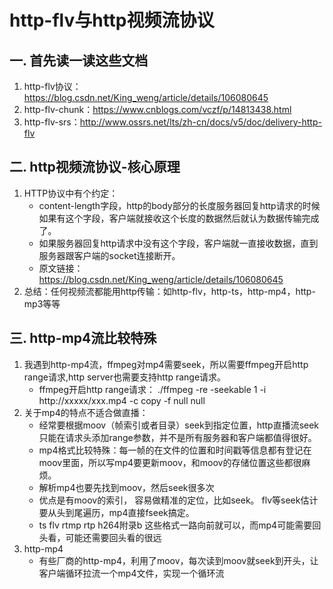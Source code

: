 # http-flv与http视频流协议

## 一. 首先读一读这些文档
1. http-flv协议：https://blog.csdn.net/King_weng/article/details/106080645
1. http-flv-chunk：https://www.cnblogs.com/vczf/p/14813438.html
1. http-flv-srs：http://www.ossrs.net/lts/zh-cn/docs/v5/doc/delivery-http-flv

## 二. http视频流协议-核心原理
1. HTTP协议中有个约定：
   - content-length字段，http的body部分的长度服务器回复http请求的时候如果有这个字段，客户端就接收这个长度的数据然后就认为数据传输完成了。
   - 如果服务器回复http请求中没有这个字段，客户端就一直接收数据，直到服务器跟客户端的socket连接断开。
   - 原文链接：https://blog.csdn.net/King_weng/article/details/106080645
2. 总结：任何视频流都能用http传输：如http-flv，http-ts，http-mp4，http-mp3等等

## 三. http-mp4流比较特殊
1. 我遇到http-mp4流，ffmpeg对mp4需要seek，所以需要ffmpeg开启http range请求,http server也需要支持http range请求。
   - ffmpeg开启http range请求： ./ffmpeg -re -seekable 1 -i http://xxxxx/xxx.mp4 -c copy -f null null
2. 关于mp4的特点不适合做直播：
   - 经常要根据moov（帧索引或者目录）seek到指定位置，http直播流seek只能在请求头添加range参数，并不是所有服务器和客户端都值得很好。
   - mp4格式比较特殊：每一帧的在文件的位置和时间戳等信息都有登记在moov里面，所以写mp4要更新moov，和moov的存储位置这些都很麻烦。
   - 解析mp4也要先找到moov，然后seek很多次
   - 优点是有moov的索引， 容易做精准的定位，比如seek。 flv等seek估计要从头到尾遍历，mp4直接fseek搞定。
   - ts flv rtmp rtp h264附录b 这些格式一路向前就可以，而mp4可能需要回头看，可能还需要回头看的很远
3. http-mp4
   - 有些厂商的http-mp4，利用了moov，每次读到moov就seek到开头，让客户端循环拉流一个mp4文件，实现一个循环流




